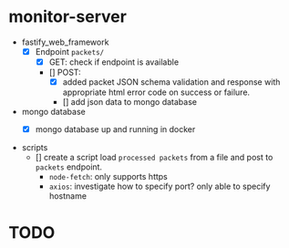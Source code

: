 # monitor-server

- fastify_web_framework
    - [x] Endpoint `packets/` 
        - [x] GET: check if endpoint is available  
        - [] POST: 
            - [x] added packet JSON schema validation and response with appropriate html error code on success or failure.
            - [] add json data to mongo database

- mongo database
    - [x] mongo database up and running in docker



- scripts
    - [] create a script load `processed packets` from a file and post to `packets` endpoint. 
        - `node-fetch`: only supports https
        - `axios`: investigate how to specify port? only able to specify hostname
  


# TODO
 